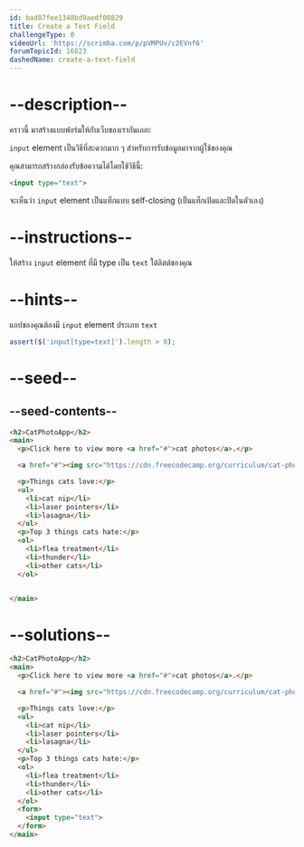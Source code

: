 ```yaml
---
id: bad87fee1348bd9aedf08829
title: Create a Text Field
challengeType: 0
videoUrl: 'https://scrimba.com/p/pVMPUv/c2EVnf6'
forumTopicId: 16823
dashedName: create-a-text-field
---
```


# --description--

คราวนี้ มาสร้างแบบฟอร์มให้กับเว็บของเรากันเถอะ

`input` element เป็นวิธีที่สะดวกมาก ๆ สำหรับการรับข้อมูลมาจากผู้ใช้ของคุณ

คุณสามารถสร้างกล่องรับข้อความได้โดยใช้วิธีนี้:

```html
<input type="text">
```

จะเห็นว่า `input` element เป็นแท็กแบบ self-closing (เป็นแท็กเปิดและปิดในตัวเอง)

# --instructions--

ให้สร้าง `input` element ที่มี type เป็น `text` ใต้ลิสต์ของคุณ

# --hints--

แอปของคุณต้องมี `input` element ประเภท `text`

```js
assert($('input[type=text]').length > 0);
```

# --seed--

## --seed-contents--

```html
<h2>CatPhotoApp</h2>
<main>
  <p>Click here to view more <a href="#">cat photos</a>.</p>

  <a href="#"><img src="https://cdn.freecodecamp.org/curriculum/cat-photo-app/relaxing-cat.jpg" alt="A cute orange cat lying on its back."></a>

  <p>Things cats love:</p>
  <ul>
    <li>cat nip</li>
    <li>laser pointers</li>
    <li>lasagna</li>
  </ul>
  <p>Top 3 things cats hate:</p>
  <ol>
    <li>flea treatment</li>
    <li>thunder</li>
    <li>other cats</li>
  </ol>


</main>
```

# --solutions--

```html
<h2>CatPhotoApp</h2>
<main>
  <p>Click here to view more <a href="#">cat photos</a>.</p>

  <a href="#"><img src="https://cdn.freecodecamp.org/curriculum/cat-photo-app/relaxing-cat.jpg" alt="A cute orange cat lying on its back."></a>

  <p>Things cats love:</p>
  <ul>
    <li>cat nip</li>
    <li>laser pointers</li>
    <li>lasagna</li>
  </ul>
  <p>Top 3 things cats hate:</p>
  <ol>
    <li>flea treatment</li>
    <li>thunder</li>
    <li>other cats</li>
  </ol>
  <form>
    <input type="text">
  </form>
</main>
```
